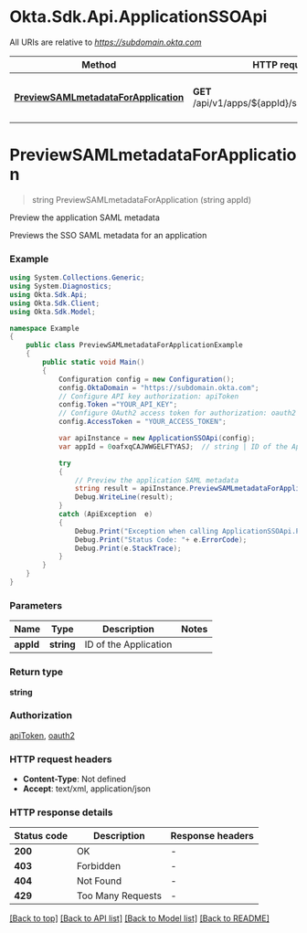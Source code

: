 # Okta.Sdk.Api.ApplicationSSOApi

All URIs are relative to *https://subdomain.okta.com*

Method | HTTP request | Description
------------- | ------------- | -------------
[**PreviewSAMLmetadataForApplication**](ApplicationSSOApi.md#previewsamlmetadataforapplication) | **GET** /api/v1/apps/${appId}/sso/saml/metadata | Preview the application SAML metadata


<a name="previewsamlmetadataforapplication"></a>
# **PreviewSAMLmetadataForApplication**
> string PreviewSAMLmetadataForApplication (string appId)

Preview the application SAML metadata

Previews the SSO SAML metadata for an application

### Example
```csharp
using System.Collections.Generic;
using System.Diagnostics;
using Okta.Sdk.Api;
using Okta.Sdk.Client;
using Okta.Sdk.Model;

namespace Example
{
    public class PreviewSAMLmetadataForApplicationExample
    {
        public static void Main()
        {
            Configuration config = new Configuration();
            config.OktaDomain = "https://subdomain.okta.com";
            // Configure API key authorization: apiToken
            config.Token ="YOUR_API_KEY";
            // Configure OAuth2 access token for authorization: oauth2
            config.AccessToken = "YOUR_ACCESS_TOKEN";

            var apiInstance = new ApplicationSSOApi(config);
            var appId = 0oafxqCAJWWGELFTYASJ;  // string | ID of the Application

            try
            {
                // Preview the application SAML metadata
                string result = apiInstance.PreviewSAMLmetadataForApplication(appId);
                Debug.WriteLine(result);
            }
            catch (ApiException  e)
            {
                Debug.Print("Exception when calling ApplicationSSOApi.PreviewSAMLmetadataForApplication: " + e.Message );
                Debug.Print("Status Code: "+ e.ErrorCode);
                Debug.Print(e.StackTrace);
            }
        }
    }
}
```

### Parameters

Name | Type | Description  | Notes
------------- | ------------- | ------------- | -------------
 **appId** | **string**| ID of the Application | 

### Return type

**string**

### Authorization

[apiToken](../README.md#apiToken), [oauth2](../README.md#oauth2)

### HTTP request headers

 - **Content-Type**: Not defined
 - **Accept**: text/xml, application/json


### HTTP response details
| Status code | Description | Response headers |
|-------------|-------------|------------------|
| **200** | OK |  -  |
| **403** | Forbidden |  -  |
| **404** | Not Found |  -  |
| **429** | Too Many Requests |  -  |

[[Back to top]](#) [[Back to API list]](../README.md#documentation-for-api-endpoints) [[Back to Model list]](../README.md#documentation-for-models) [[Back to README]](../README.md)

